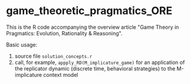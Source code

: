 # game_theoretic_pragmatics_ORE

This is the R code accompanying the overview article "Game Theory in Pragmatics: Evolution, Rationality &amp; Reasoning".

Basic usage:

1. source file `solution_concepts.r`
2. call, for example, `appply_RD(M_implicature_game)` for an application of the replicator dynamic (discrete time, behavioral strategies) to the M-implicature context model

